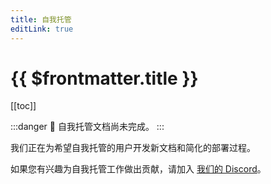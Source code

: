 ```yaml
---
title: 自我托管
editLink: true
---
```


# {{ $frontmatter.title }}

[[toc]]

:::danger
🚧 自我托管文档尚未完成。
:::

我们正在为希望自我托管的用户开发新文档和简化的部署过程。

如果您有兴趣为自我托管工作做出贡献，请加入 [我们的 Discord](https://discord.gg/h2z5rppzz9)。

